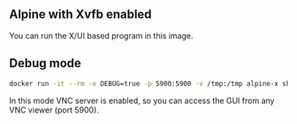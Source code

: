 ## Alpine with Xvfb enabled
You can run the X/UI based program in this image.

## Debug mode
```bash
docker run -it --rm -e DEBUG=true -p 5900:5900 -v /tmp:/tmp alpine-x sh
```
In this mode VNC server is enabled, so you can access the GUI from any VNC viewer (port 5900).
